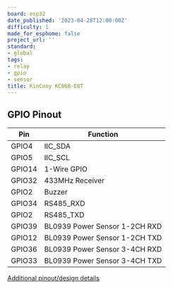 ```yaml
---
board: esp32
date_published: '2023-04-28T12:00:00Z'
difficulty: 1
made_for_esphome: false
project_url: ''
standard:
- global
tags:
- relay
- gpio
- sensor
title: KinCony KC868-E8T
---
```


## GPIO Pinout

| Pin    | Function                      |
| ------ | ------------------------------|
| GPIO4  | IIC_SDA                       |
| GPIO5  | IIC_SCL                       |
| GPIO14 | 1-Wire GPIO                   |
| GPIO32 | 433MHz Receiver               |
| GPIO2  | Buzzer                        |
| GPIO34 | RS485_RXD                     |
| GPIO2  | RS485_TXD                     |
| GPIO39 | BL0939 Power Sensor 1-2CH RXD |
| GPIO12 | BL0939 Power Sensor 1-2CH TXD |
| GPIO36 | BL0939 Power Sensor 3-4CH RXD |
| GPIO33 | BL0939 Power Sensor 3-4CH TXD |
[Additional pinout/design details](https://www.kincony.com/esp32-tuya-4g-energy-meter-relay-module.html)